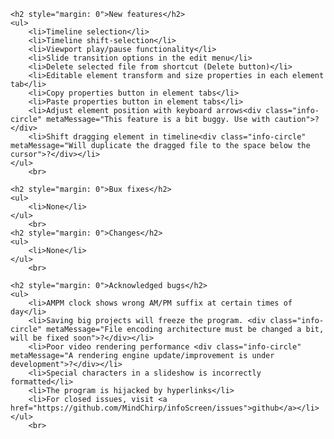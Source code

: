     <h2 style="margin: 0">New features</h2>
    <ul>
        <li>Timeline selection</li>
        <li>Timeline shift-selection</li>
        <li>Viewport play/pause functionality</li>
        <li>Slide transition options in the edit menu</li>
        <li>Delete selected file from shortcut (Delete button)</li>
        <li>Editable element transform and size properties in each element tab</li>
        <li>Copy properties button in element tabs</li>
        <li>Paste properties button in element tabs</li>
        <li>Adjust element position with keyboard arrows<div class="info-circle" metaMessage="This feature is a bit buggy. Use with caution">?</div>
        <li>Shift dragging element in timeline<div class="info-circle" metaMessage="Will duplicate the dragged file to the space below the cursor">?</div></li>
    </ul>
        <br>

    <h2 style="margin: 0">Bux fixes</h2>
    <ul>
        <li>None</li>
    </ul>
        <br>
    <h2 style="margin: 0">Changes</h2>
    <ul>
        <li>None</li>
    </ul>
        <br>

    <h2 style="margin: 0">Acknowledged bugs</h2>
    <ul>
        <li>AMPM clock shows wrong AM/PM suffix at certain times of day</li>
        <li>Saving big projects will freeze the program. <div class="info-circle" metaMessage="File encoding architecture must be changed a bit, will be fixed soon">?</div></li>
        <li>Poor video rendering performance <div class="info-circle" metaMessage="A rendering engine update/improvement is under development">?</div></li>
        <li>Special characters in a slideshow is incorrectly formatted</li>
        <li>The program is hijacked by hyperlinks</li>
        <li>For closed issues, visit <a href="https://github.com/MindChirp/infoScreen/issues">github</a></li>
    </ul>
        <br>
